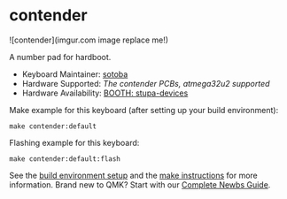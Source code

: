 # contender

![contender](imgur.com image replace me!)

A number pad for hardboot.

* Keyboard Maintainer: [sotoba](https://github.com/sotoba)
* Hardware Supported: *The contender PCBs, atmega32u2 supported*
* Hardware Availability: [BOOTH: stupa-devices](https://stupa-devices.booth.pm/)

Make example for this keyboard (after setting up your build environment):

    make contender:default

Flashing example for this keyboard:

    make contender:default:flash

See the [build environment setup](https://docs.qmk.fm/#/getting_started_build_tools) and the [make instructions](https://docs.qmk.fm/#/getting_started_make_guide) for more information. Brand new to QMK? Start with our [Complete Newbs Guide](https://docs.qmk.fm/#/newbs).
